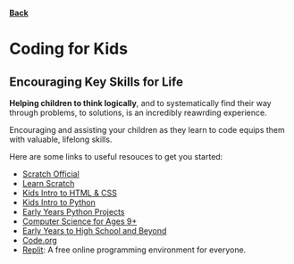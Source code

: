**[Back](/README.md/)**

# Coding for Kids

## Encouraging Key Skills for Life

**Helping children to think logically**, and to systematically find their way through problems, to solutions, is an incredibly reawrding experience.

Encouraging and assisting your children as they learn to code equips them with valuable, lifelong skills.

Here are some links to useful resouces to get you started:

- [Scratch Official](https://scratch.mit.edu/about)
- [Learn Scratch](https://projects.raspberrypi.org/en/codeclub/scratch-module-1)
- [Kids Intro to HTML & CSS](https://projects.raspberrypi.org/en/codeclub/webdev-module-1)
- [Kids Intro to Python](https://projects.raspberrypi.org/en/codeclub/python-module-1)
- [Early Years Python Projects](https://projects.raspberrypi.org/en/projects?software%5B%5D=python)
- [Computer Science for Ages 9+](https://www.ozaria.com/)
- [Early Years to High School and Beyond](https://studio.code.org/courses)
- [Code.org](https://code.org/athome#hoc) 
- [Replit](https://replit.com/): A free online programming environment for everyone.
